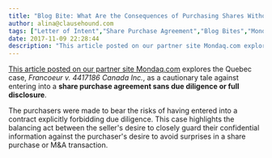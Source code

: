 ```yaml
---
title: "Blog Bite: What Are the Consequences of Purchasing Shares Without Due Diligence?"
author: alina@clausehound.com
tags: ["Letter of Intent","Share Purchase Agreement","Blog Bites","Mondaq"]
date: 2017-11-09 22:28:44
description: "This article posted on our partner site Mondaq.com explores the Quebec case, Francoeur v. 4417186 Canada Inc., as a cautionary tale against entering into a share purchase agreement sans due diligence or full disclosure."
---
```


[This article posted on our partner site Mondaq.com](http://www.mondaq.com/canada/x/229638/trials+appeals+compensation/The+Second+Opinion+Ignorance+Is+Not+Bliss+The+Risks+Of+Purchasing+Shares+Without+Due+Diligence+And+Without+Full+Disclosure) explores the Quebec case, *Francoeur v. 4417186 Canada Inc.*, as a cautionary tale against entering into a **share purchase agreement sans due diligence or full disclosure**. 

The purchasers were made to bear the risks of having entered into a contract explicitly forbidding due diligence. This case highlights the balancing act between the seller's desire to closely guard their confidential information against the purchaser's desire to avoid surprises in a share purchase or M&A transaction.
